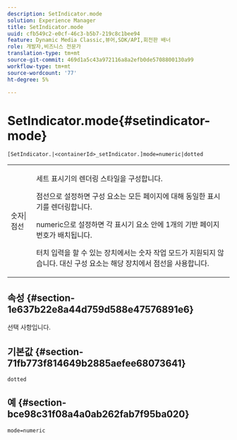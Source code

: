 ```yaml
---
description: SetIndicator.mode
solution: Experience Manager
title: SetIndicator.mode
uuid: cfb549c2-e0cf-46c3-b5b7-219c8c1bee94
feature: Dynamic Media Classic,뷰어,SDK/API,회전판 배너
role: 개발자,비즈니스 전문가
translation-type: tm+mt
source-git-commit: 469d1a5c43a972116a8a2efb0de5708800130a99
workflow-type: tm+mt
source-wordcount: '77'
ht-degree: 5%

---
```



# SetIndicator.mode{#setindicator-mode}

`[SetIndicator.|<containerId>_setIndicator.]mode=numeric|dotted`

<table id="table_0BEA0B5FFDF64E5594B534B2A87A6D88"> 
 <tbody> 
  <tr> 
   <td colname="col1"> <p> <span class="codeph"> 숫자|점선</span> </p> </td> 
   <td colname="col2"> <p> 세트 표시기의 렌더링 스타일을 구성합니다. </p> <p><span class="codeph"> 점선</span>으로 설정하면 구성 요소는 모든 페이지에 대해 동일한 표시기를 렌더링합니다. </p> <p><span class="codeph"> numeric</span>으로 설정하면 각 표시기 요소 안에 1개의 기반 페이지 번호가 배치됩니다. </p> <p>터치 입력을 할 수 있는 장치에서는 <span class="codeph"> 숫자</span> 작업 모드가 지원되지 않습니다. 대신 구성 요소는 해당 장치에서 <span class="codeph"> 점선</span>을 사용합니다. </p> </td> 
  </tr> 
 </tbody> 
</table>

## 속성 {#section-1e637b22e8a44d759d588e47576891e6}

선택 사항입니다.

## 기본값 {#section-71fb773f814649b2885aefee68073641}

`dotted`

## 예 {#section-bce98c31f08a4a0ab262fab7f95ba020}

`mode=numeric`
